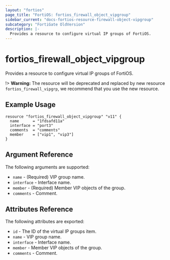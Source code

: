 ```yaml
---
layout: "fortios"
page_title: "FortiOS: fortios_firewall_object_vipgroup"
sidebar_current: "docs-fortios-resource-firewall-object-vipgroup"
subcategory: "FortiGate OldVersion"
description: |-
  Provides a resource to configure virtual IP groups of FortiOS.
---
```


# fortios_firewall_object_vipgroup
Provides a resource to configure virtual IP groups of FortiOS.

!> **Warning:** The resource will be deprecated and replaced by new resource `fortios_firewall_vipgrp`, we recommend that you use the new resource.

## Example Usage
```hcl
resource "fortios_firewall_object_vipgroup" "v11" {
  name      = "1fdsafd11a"
  interface = "port3"
  comments  = "comments"
  member    = ["vip1", "vip3"]
}
```

## Argument Reference
The following arguments are supported:

* `name` - (Required) VIP group name.
* `interface` - Interface name.
* `member` - (Required) Member VIP objects of the group.
* `comments` - Comment.

## Attributes Reference
The following attributes are exported:

* `id` - The ID of the virtual IP groups item.
* `name` - VIP group name.
* `interface` - Interface name.
* `member` - Member VIP objects of the group.
* `comments` - Comment.
